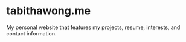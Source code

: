 # tabithawong.me
My personal website that features my projects, resume, interests, and contact information.
